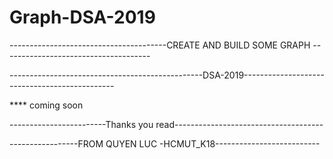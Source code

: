 # Graph-DSA-2019
---------------------------------------CREATE AND BUILD SOME GRAPH -------------------------------------

------------------------------------------------DSA-2019----------------------------------------------

**** coming soon

------------------------Thanks you read-------------------------------------

-----------------FROM QUYEN LUC -HCMUT_K18--------------------------
